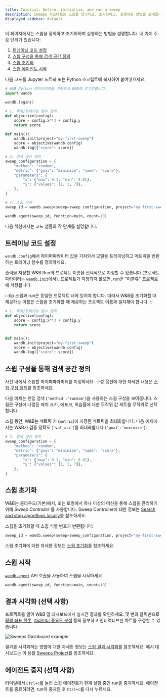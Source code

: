 ```yaml
---
title: Tutorial: Define, initialize, and run a sweep
description: Sweeps 퀵스타트는 스윕을 정의하고, 초기화하고, 실행하는 방법을 보여줍니다. 주요 단계를 네 가지로 나눌 수 있습니다.
displayed_sidebar: default
---
```


이 페이지에서는 스윕을 정의하고 초기화하며 실행하는 방법을 설명합니다. 네 가지 주요 단계가 있습니다:

1. [트레이닝 코드 설정](#set-up-your-training-code)
2. [스윕 구성을 통해 검색 공간 정의](#define-the-search-space-with-a-sweep-configuration)
3. [스윕 초기화](#initialize-the-sweep)
4. [스윕 에이전트 시작](#start-the-sweep)

다음 코드를 Jupyter 노트북 또는 Python 스크립트에 복사하여 붙여넣으세요:

```python
# W&B Python 라이브러리를 가져오고 W&B에 로그인합니다.
import wandb

wandb.login()

# 1: 목적/트레이닝 함수 정의
def objective(config):
    score = config.x**3 + config.y
    return score

def main():
    wandb.init(project="my-first-sweep")
    score = objective(wandb.config)
    wandb.log({"score": score})

# 2: 검색 공간 정의
sweep_configuration = {
    "method": "random",
    "metric": {"goal": "minimize", "name": "score"},
    "parameters": {
        "x": {"max": 0.1, "min": 0.01},
        "y": {"values": [1, 3, 7]},
    },
}

# 3: 스윕 시작
sweep_id = wandb.sweep(sweep=sweep_configuration, project="my-first-sweep")

wandb.agent(sweep_id, function=main, count=10)
```

다음 섹션에서는 코드 샘플의 각 단계를 설명합니다.

## 트레이닝 코드 설정

`wandb.config`에서 하이퍼파라미터 값을 가져와서 모델을 트레이닝하고 메트릭을 반환하는 트레이닝 함수를 정의하세요.

출력을 저장할 W&B Run의 프로젝트 이름을 선택적으로 지정할 수 있습니다 (프로젝트 파라미터는 [`wandb.init`](../../ref/python/init.md)에서). 프로젝트가 지정되지 않으면, run은 "미분류" 프로젝트에 저장됩니다.

:::tip
스윕과 run은 동일한 프로젝트 내에 있어야 합니다. 따라서 W&B를 초기화할 때 제공하는 이름은 스윕을 초기화할 때 제공하는 프로젝트 이름과 일치해야 합니다.
:::

```python
# 1: 목적/트레이닝 함수 정의
def objective(config):
    score = config.x**3 + config.y
    return score


def main():
    wandb.init(project="my-first-sweep")
    score = objective(wandb.config)
    wandb.log({"score": score})
```

## 스윕 구성을 통해 검색 공간 정의

사전 내에서 스윕할 하이퍼파라미터를 지정하세요. 구성 옵션에 대한 자세한 내용은 [스윕 구성 정의](./define-sweep-configuration.md)를 참조하세요.

다음 예제는 랜덤 검색 (`'method':'random'`)을 사용하는 스윕 구성을 보여줍니다. 스윕은 구성에 나열된 배치 크기, 에포크, 학습률에 대한 무작위 값 세트를 무작위로 선택합니다.

스윕 동안, W&B는 메트릭 키 (`metric`)에 지정된 메트릭을 최대화합니다. 다음 예제에서는 W&B가 검증 정확도 (`'val_acc'`)를 최대화합니다 (`'goal':'maximize'`).

```python
# 2: 검색 공간 정의
sweep_configuration = {
    "method": "random",
    "metric": {"goal": "minimize", "name": "score"},
    "parameters": {
        "x": {"max": 0.1, "min": 0.01},
        "y": {"values": [1, 3, 7]},
    },
}
```

## 스윕 초기화

W&B는 클라우드(기본)에서, 또는 로컬에서 하나 이상의 머신을 통해 스윕을 관리하기 위해 _Sweep Controller_ 를 사용합니다. Sweep Controller에 대한 정보는 [Search and stop algorithms locally](./local-controller.md)를 참조하세요.

스윕을 초기화할 때 스윕 식별 번호가 반환됩니다:

```python
sweep_id = wandb.sweep(sweep=sweep_configuration, project="my-first-sweep")
```

스윕 초기화에 대한 자세한 정보는 [스윕 초기화](./initialize-sweeps.md)를 참조하세요.

## 스윕 시작

[`wandb.agent`](../../ref/python/agent.md) API 호출을 사용하여 스윕을 시작하세요.

```python
wandb.agent(sweep_id, function=main, count=10)
```

## 결과 시각화 (선택 사항)

프로젝트를 열어 W&B 앱 대시보드에서 실시간 결과를 확인하세요. 몇 번의 클릭만으로 [평행 좌표 플롯](../app/features/panels/parallel-coordinates.md), [파라미터 중요도 분석](../app/features/panels/parameter-importance.md) 등의 풍부하고 인터랙티브한 차트를 구성할 수 있습니다.

![Sweeps Dashboard example](/images/sweeps/quickstart_dashboard_example.png)

결과를 시각화하는 방법에 대한 자세한 정보는 [스윕 결과 시각화](./visualize-sweep-results.md)를 참조하세요. 예시 대시보드는 이 샘플 [Sweeps Project](https://wandb.ai/anmolmann/pytorch-cnn-fashion/sweeps/pmqye6u3)를 참조하세요.

## 에이전트 중지 (선택 사항)

터미널에서 `Ctrl+c`를 눌러 스윕 에이전트가 현재 실행 중인 run을 중지하세요. 에이전트를 종료하려면, run이 중지된 후 `Ctrl+c`를 다시 누르세요.